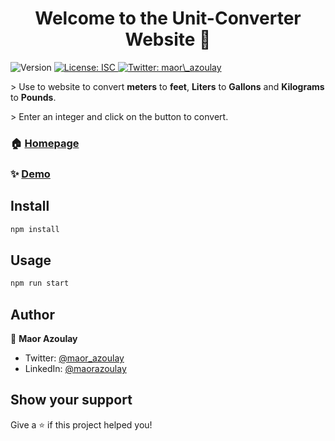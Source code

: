 <h1 align="center">Welcome to the Unit-Converter Website 👋</h1>
<p>
  <img alt="Version" src="https://img.shields.io/badge/version-1.0.0-blue.svg?cacheSeconds=2592000" />
  <a href="#" target="_blank">
    <img alt="License: ISC" src="https://img.shields.io/badge/License-ISC-yellow.svg" />
  </a>
  <a href="https://twitter.com/maor_azoulay" target="_blank">
    <img alt="Twitter: maor\_azoulay" src="https://img.shields.io/twitter/follow/maor\_azoulay.svg?style=social" />
  </a>
</p>

<p>> Use to website to convert <b>meters</b> to <b>feet</b>, <b>Liters</b> to <b>Gallons</b> and <b>Kilograms</b> to <b>Pounds</b>.</p>
<p>> Enter an integer and click on the button to convert.</p>

### 🏠 [Homepage](https://unit-converter-portal.netlify.app)

### ✨ [Demo](https://unit-converter-portal.netlify.app/)

## Install

```sh
npm install
```

## Usage

```sh
npm run start
```

## Author

👤 **Maor Azoulay**

* Twitter: [@maor\_azoulay](https://twitter.com/maor\_azoulay)
* LinkedIn: [@maorazoulay](https://linkedin.com/in/maorazoulay)

## Show your support

Give a ⭐️ if this project helped you!
